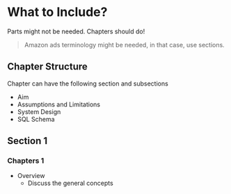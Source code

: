 # What to Include?

Parts might not be needed. Chapters should do!

> Amazon ads terminology might be needed, in that case, use sections.

## Chapter Structure

Chapter can have the following section and subsections

- Aim
- Assumptions and Limitations
- System Design
- SQL Schema

## Section 1

### Chapters 1

- Overview
  - Discuss the general concepts
